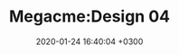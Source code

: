 ﻿---
layout: post_1
title: "Megacme:Design 04"
img: set4-1.jpg # Add image post (optional)
img_1: set4-2.jpg # Add image post (optional)
img_2: set4-3.jpg # Add image post (optional)
img_2: set4-4.jpg # Add image post (optional)
date: 2020-01-24 16:40:04 +0300
description: You’ll find this post in your `_posts` directory. Go ahead and edit it and re-build the site to see your changes. # Add post description (optional)
tag: [Leggings, Seamless,Ombre]
---

